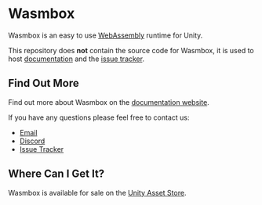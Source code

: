 # Wasmbox

Wasmbox is an easy to use [WebAssembly](https://webassembly.org/) runtime for Unity.

This repository does **not** contain the source code for Wasmbox, it is used to host [documentation](https://placeholder.software/wasmbox/docs) and the [issue tracker](https://github.com/Placeholder-Software/wasmbox/issues).

## Find Out More

Find out more about Wasmbox on the [documentation website](https://placeholder.software/wasmbox/docs).

If you have any questions please feel free to contact us:
 - [Email](mailto:admin@placeholder-software.co.uk)
 - [Discord](https://discord.gg/3RtDa2M9Bx)
 - [Issue Tracker](https://github.com/Placeholder-Software/wasmbox/issues)

## Where Can I Get It?

Wasmbox is available for sale on the [Unity Asset Store](https://assetstore.unity.com/linkmaker/embed/package/248818/widget-wide?aid=1100lJDF).